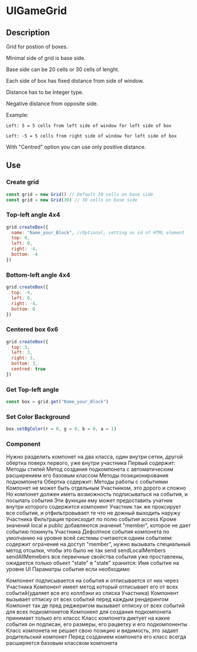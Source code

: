 # UIGameGrid

## Description
Grid for postion of boxes.

Minimal side of grid is base side.

Base side can be 20 cells or 30 cells of lenght.

Each side of box has fixed distance from side of window.

Distance has to be Integer type.

Negative distance from opposite side.

Example:

    Left: 5 = 5 cells from left side of window for left side of box
  
    Left: -5 = 5 cells from right side of window for left side of box

With "Centred" option you can use only positive distance.

## Use
### Create grid
```js
const grid = new Grid() // Default 20 cells on base side
const grid = new Grid(30) // 30 cells on base side
```

### Top-left angle 4x4
```js
grid.createBox({
  name: "Name_your_Block", //Optional, setting as id of HTML element
  top: 0,
  left: 0,
  right: -4,
  bottom: -4
})
```
### Bottom-left angle 4x4
```js
grid.createBox({
  top: -4,
  left: 0,
  right: -4,
  bottom: 0
})
```

### Centered box 6x6
```js
grid.createBox({
  top: 3,
  left: 3,
  right: 3,
  bottom: 3,
  centred: true
})
```

### Get Top-left angle
```js
const box = grid.get("Name_your_Block")
```

### Set Color Background
```js
box.setBgColor(r = 0, g = 0, b = 0, a = 1)
```

### Component
Нужно разделить компонет на два класса, один внутри сетки, другой обертка поверх первого, уже внутри участника
  Первый содержит:
    Методы стилей
    Метод создания подкомпонета с автоматическим расширением его базовым классом
    Методы позиционирования подкомпонета
  Обертка содержит:
    Методы работы с событиями
Компонет не может быть отдельным Участником, это дорого и сложно
Но компонет должен иметь возможность подписываться на события, и посылать события
Эти фукнции ему может предоставить учатник внутри которого содержится компонент
Участник так же проксирует все события, и отфильтровывает те что не дожный выходить наружу Участника
  Фильтрация происходит по полю события access
  Кроме значений local и public добавляются значениt "member", которое не дает событию покинуть Участника
  Дефолтное события компонета по умолчанию на уровне всей системы считаются одним событием:
    содержит ограчение на доступ "member", нужно вызывать специальный метод отсылки, чтобы это было не так
      send
      sendLocalMembers
      sendAllMemebers
    все первичные свойства события уже проставлены, ожидается только обьект "state"
    в "state" хранится:
      Имя событие на уровне UI
      Параматры события если необходимо

Компонент подписывается на события и отписывается от них через Участника
Компонент имеет метод который отписывает его от всех событий(удаляет все его коллбэки из списка Участника)
Компонент вызывает отписку от всех событий перед каждым рендерингом
Компонет так де пред реджеригом вызывает отписку от всех событий для всех подкомпонетов
Компонент для создания подкомпонета принимает только его классс
Класс компонета диктует на какие события он подписан, его размеры, его рацветку и его подкомпоненты
Класс компонета не решает свою позицию и видимость, это задает родительский компонет
Перед созданием компонета его класс всегда расширяется базовым классвом компонета 
